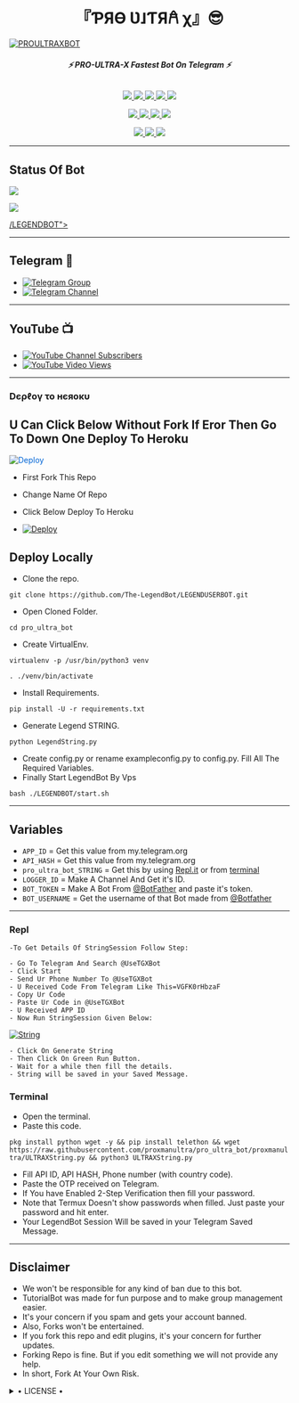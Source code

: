 <h1 align="center">
<b> 『ƤЯѲ Ʋ˩ƬЯ𐀁 χ』😎 </b>
</h1>

[![PROULTRAXBOT](https://te.legra.ph/file/db094387fdd184c00c004.jpg)](https://github.com/proxmanultra/pro_ultra_bot)

<h6 align="center">
  <b>⚡ PRO-ULTRA-X Fastest  Bot On Telegram ⚡</b>
</h6>

<p align="center">
<a href="https://github.com/proxmanultra/pro_ultra_bot" alt="GitHub closed issues"> <img src="https://img.shields.io/github/issues-closed-raw/proxmanultra/pro_ultra_bot?style=flat&logo=github&color=success" /> </a>
<a href="https://github.com/proxmanultra/pro_ultra_bot/graphs/contributors" alt="GitHub contributors"> <img src="https://img.shields.io/github/contributors/proxmanultra/pro_ultra_bot?style=flat&logo=github" /> </a>
<a href="https://github.com/proxmanultra/pro_ultra_bot/network/members" alt="GitHub forks"> <img src="https://img.shields.io/github/forks/proxmanultra/pro_ultra_bot?label=Forks&logo=github" /> </a>
<a href="https://github.com/proxmanultra/pro_ultra_bot" alt="GitHub closed pull requests"> <img src="https://img.shields.io/github/issues-pr-closed-raw/LEGEND-OS/LEGENDBOT?color=success" /> </a>
<a href="https://github.com/proxmanultra/pro_ultra_bot" alt="GitHub issues"> <img src="https://img.shields.io/github/issues-raw/proxmanultra/pro_ultra_bot?style=flat&logo=github&color=yellow" /> </a>
</p>
<p align="center">
<a href="https://www.python.org/" alt="made-with-python"> <img src="https://img.shields.io/badge/Made%20with-Python-1f425f.svg?style=flat&logo=python&color=blue" /> </a>
<a href="https://github.com/proxmanultra/pro_ultra_bot" alt="Docker!"> <img src="https://aleen42.github.io/badges/src/docker.svg" /> </a>
<a href="https://github.com/proxmanultra/pro_ultra_bot" alt="GitHub repo size"> <img src="https://img.shields.io/github/repo-size/proxmanultra/pro_ultra_bot" /> </a>
<a href="https://github.com/proxmanultra/pro_ultra_bot/blob/master/LICENSE" alt="GPLv3 license"> <img src="https://img.shields.io/badge/License-GPLv3-blue.svg" /> </a>
</p>
<p align="center">
<a href="https://t.me/pro_ultra_bot" alt="Telegram!"> <img src="https://aleen42.github.io/badges/src/telegram.svg" /> </a>
<a href="https://github.com/LEGEND-OS/LEGENDBOT/graphs/commit-activity" alt="Maintenance"> <img src="https://img.shields.io/badge/Maintained%3F-yes-green.svg" /> </a>
<a href="https://makeapullrequest.com" alt="PRs Welcome"> <img src="https://img.shields.io/badge/PRs-welcome-brightgreen.svg?style=flat-square" /> </a>
</p>

------
## Status Of Bot 
<p align="left">
    <a href="https://github.com/proxmanultra/pro_ultra_bot/network/members"><img src="https://img.shields.io/github/forks/LEGEND-OS/LEGENDBOT?label=Forks&logoColor=Black&style=social"></a><p align="left"><a href="https://github.com/LEGEND-OS/LEGENDBOT/stargazers"><img src="https://img.shields.io/github/stars/proxmanultra/pro_ultra_bot?logoColor=Blue&style=social"></a><p align="left"><a href="https://github.com/proxmanultra/pro_ultra_bot".

/LEGENDBOT"></a><p align="left"><a href="https://github.com/proxmanultra/pro_ultra_bot?"></a>

------
## Telegram 🏪
- [![Telegram Group](https://img.shields.io/badge/Telegram-Group-brightgreen)](https://t.me/pro_ultra_bot)
- [![Telegram Channel](https://img.shields.io/badge/Telegram-Channel-brightgreen)](https://t.me/pro_ultra_officalbot)

------
## YouTube 📺
- [![YouTube Channel Subscribers](https://img.shields.io/youtube/channel/subscribers/UCvp8PY25PTRhFDZjLv3sVfg?style=social)](https://youtube.com/channel/UCvp8PY25PTRhFDZjLv3sVfg)
- [![YouTube Video Views](https://img.shields.io/youtube/views/9dQgdUJfk_k?label=Tutorial+•+Heroku+•&style=social)](https://youtu.be/9dQgdUJfk_k)

------------
<h3> Dєρℓογ το нєяοκυ </h3>

## U Can Click Below Without Fork If Eror Then Go To Down One Deploy To Heroku

<a href="https://heroku.com/deploy/" rel="nofollow" style="background-color: initial; box-sizing: border-box; color: #0366d6; text-decoration-line: none;"><img alt="Deploy" data-canonical-src="https://www.herokucdn.com/deploy/button.svg" src="https://camo.githubusercontent.com/83b0e95b38892b49184e07ad572c94c8038323fb/68747470733a2f2f7777772e6865726f6b7563646e2e636f6d2f6465706c6f792f627574746f6e2e737667" style="border-style: none; box-sizing: initial; max-width: 100%;" /></a></div>
</a>

- First Fork This Repo

- Change Name Of Repo

- Click Below Deploy To Heroku


- [![Deploy](https://te.legra.ph/file/506dbe95f4fb26f5c36f9.jpg)](https://heroku.com/deploy/)

## Deploy Locally

- Clone the repo. 

`git clone https://github.com/The-LegendBot/LEGENDUSERBOT.git`
- Open Cloned Folder.

`cd pro_ultra_bot`
- Create VirtualEnv.

`virtualenv -p /usr/bin/python3 venv`

`. ./venv/bin/activate`
- Install Requirements.

`pip install -U -r requirements.txt`
- Generate Legend STRING.

`python LegendString.py`
- Create config.py or rename exampleconfig.py to config.py. Fill All The Required Variables.
- Finally Start LegendBot By Vps

`bash ./LEGENDBOT/start.sh`

---------

## Variables

- `APP_ID`  =  Get this value from my.telegram.org
- `API_HASH`  =  Get this value from my.telegram.org
- `pro_ultra_bot_STRING`  =  Get this by using [Repl.it](#Repl) or from [terminal](#Terminal)
- `LOGGER_ID`  =  Make A Channel And Get it's ID.
- `BOT_TOKEN`  =  Make A Bot From [@BotFather](https://t.me/botfather) and paste it's token.
- `BOT_USERNAME`  =  Get the username of that Bot made from [@Botfather](https://t.me/botfather)

------
### Repl


    -To Get Details Of StringSession Follow Step: 

    - Go To Telegram And Search @UseTGXBot
    - Click Start
    - Send Ur Phone Number To @UseTGXBot
    - U Received Code From Telegram Like This=VGFK0rHbzaF
    - Copy Ur Code
    - Paste Ur Code in @UseTGXBot
    - U Received APP ID
    - Now Run StringSession Given Below:
   

[![String](https://te.legra.ph/file/39df0cd0bd4c550e27186.jpg)](https://replit.com/@KrishnaJaiswal1/LEGENDBOT#main.py) 

    - Click On Generate String
    - Then Click On Green Run Button.
    - Wait for a while then fill the details.
    - String will be saved in your Saved Message.


### Terminal
- Open the terminal.
- Paste this code.

`pkg install python wget -y && pip install telethon && wget https://raw.githubusercontent.com/proxmanultra/pro_ultra_bot/proxmanultra/ULTRAXString.py && python3 ULTRAXString.py`
- Fill API ID, API HASH, Phone number (with country code).
- Paste the OTP received on Telegram.
- If You have Enabled 2-Step Verification then fill your password.
- Note that Termux Doesn't show passwords when filled. Just paste your password and hit enter.
- Your LegendBot Session Will be saved in your Telegram Saved Message.


------
## Disclaimer
- We won't be responsible for any kind of ban due to this bot.
- TutorialBot was made for fun purpose and to make group management easier.
- It's your concern if you spam and gets your account banned.
- Also, Forks won't be entertained.
- If you fork this repo and edit plugins, it's your concern for further updates.
- Forking Repo is fine. But if you edit something we will not provide any help.
- In short, Fork At Your Own Risk.

<details>

  <summary> • LICENSE • </summary>

![](https://www.gnu.org/graphics/gplv3-or-later.png)

LEGEND-OS

Poject [pro_ultra_bot](https://github.com/proxmanultra/pro_ultra_bot) is free software: you can redistribute it and/or modify

it under the terms of the GNU General Public License as published by

the Free Software Foundation, either version 3 of the License, or

(at your option) any later version.

This program is distributed in the hope that it will be useful,

but WITHOUT ANY WARRANTY; without even the implied warranty of

MERCHANTABILITY or FITNESS FOR A PARTICULAR PURPOSE.  See the

GNU General Public License for more details.

You should have received a copy of the GNU General Public License

along with this program. If not, see <https://www.gnu.org/licenses/>.

</details>
